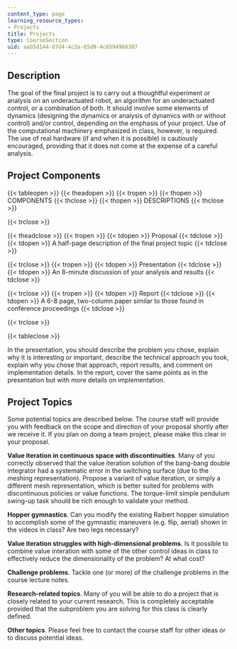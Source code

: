 ```yaml
---
content_type: page
learning_resource_types:
- Projects
title: Projects
type: CourseSection
uid: aab5d144-d7d4-4c2e-65d0-4c6594966307
---
```


Description
-----------

The goal of the final project is to carry out a thoughtful experiment or analysis on an underactuated robot, an algorithm for an underactuated control, or a combination of both. It should involve some elements of dynamics (designing the dynamics or analysis of dynamics with or without control) and/or control, depending on the emphasis of your project. Use of the computational machinery emphasized in class, however, is required. The use of real hardware (if and when it is possible) is cautiously encouraged, providing that it does not come at the expense of a careful analysis.

Project Components
------------------

{{< tableopen >}}
{{< theadopen >}}
{{< tropen >}}
{{< thopen >}}
COMPONENTS
{{< thclose >}}
{{< thopen >}}
DESCRIPTIONS
{{< thclose >}}

{{< trclose >}}

{{< theadclose >}}
{{< tropen >}}
{{< tdopen >}}
Proposal
{{< tdclose >}}
{{< tdopen >}}
A half-page description of the final project topic
{{< tdclose >}}

{{< trclose >}}
{{< tropen >}}
{{< tdopen >}}
Presentation
{{< tdclose >}}
{{< tdopen >}}
An 8-minute discussion of your analysis and results
{{< tdclose >}}

{{< trclose >}}
{{< tropen >}}
{{< tdopen >}}
Report
{{< tdclose >}}
{{< tdopen >}}
A 6-8 page, two-column paper similar to those found in conference proceedings
{{< tdclose >}}

{{< trclose >}}

{{< tableclose >}}

In the presentation, you should describe the problem you chose, explain why it is interesting or important, describe the technical approach you took, explain why you chose that approach, report results, and comment on implementation details. In the report, cover the same points as in the presentation but with more details on implementation.

Project Topics
--------------

Some potential topics are described below. The course staff will provide you with feedback on the scope and direction of your proposal shortly after we receive it. If you plan on doing a team project, please make this clear in your proposal.

**Value iteration in continuous space with discontinuities**. Many of you correctly observed that the value iteration solution of the bang-bang double integrator had a systematic error in the switching surface (due to the meshing representation). Propose a variant of value iteration, or simply a different mesh representation, which is better suited for problems with discontinuous policies or value functions. The torque-limit simple pendulum swing-up task should be rich enough to validate your method.

**Hopper gymnastics**. Can you modify the existing Raibert hopper simulation to accomplish some of the gymnastic maneuvers (e.g. flip, aerial) shown in the videos in class? Are two legs necessary?

**Value iteration struggles with high-dimensional problems**. Is it possible to combine value interation with some of the other control ideas in class to effectively reduce the dimensionality of the problem? At what cost?

**Challenge problems**. Tackle one (or more) of the challenge problems in the course lecture notes.

**Research-related topics**. Many of you will be able to do a project that is closely related to your current research. This is completely acceptable provided that the subproblem you are solving for this class is clearly defined.

**Other topics**. Please feel free to contact the course staff for other ideas or to discuss potential ideas.